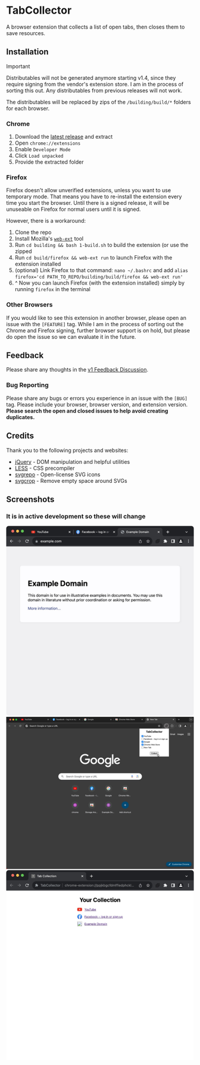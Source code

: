 # TabCollector
A browser extension that collects a list of open tabs, then closes them to save resources.

## Installation
> [!IMPORTANT]
> Distributables will not be generated anymore starting v1.4, since they require signing from the vendor's extension store. I am in the process of sorting this out. Any distributables from previous releases will not work.
> 
> The distributables will be replaced by zips of the `/building/build/*` folders for each browser.

### Chrome
1. Download the [latest release](https://github.com/pw-64/TabCollector/releases/latest) and extract
2. Open `chrome://extensions`
3. Enable `Developer Mode`
4. Click `Load unpacked`
5. Provide the extracted folder

### Firefox
Firefox doesn't allow unverified extensions, unless you want to use temporary mode. That means you have to re-install the extension every time you start the browser. Until there is a signed release, it will be unuseable on Firefox for normal users until it is signed.

However, there is a workaround:
1. Clone the repo
2. Install Mozilla's [`web-ext`](https://github.com/mozilla/web-ext) tool
3. Run `cd building && bash 1-build.sh` to build the extension (or use the zipped
4. Run `cd build/firefox && web-ext run` to launch Firefox with the extension installed
5. (optional) Link Firefox to that command: `nano ~/.bashrc` and add `alias firefox='cd PATH_TO_REPO/building/build/firefox && web-ext run'`
6. ^ Now you can launch Firefox (with the extension installed) simply by running `firefox` in the terminal

### Other Browsers
If you would like to see this extension in another browser, please open an issue with the `[FEATURE]` tag. While I am in the process of sorting out the Chrome and Firefox signing, further browser support is on hold, but please do open the issue so we can evaluate it in the future.

## Feedback
Please share any thoughts in the [v1 Feedback Discussion](https://github.com/pw-64/TabCollector/discussions/1).

### Bug Reporting
Please share any bugs or errors you experience in an issue with the `[BUG]` tag.
Please include your browser, browser version, and extension version.
**Please search the open and closed issues to help avoid creating duplicates.**

## Credits
Thank you to the following projects and websites:
- [jQuery](https://github.com/jquery/jquery) - DOM manipulation and helpful utilities
- [LESS](https://github.com/less/less.js) - CSS precompiler
- [svgrepo](https://www.svgrepo.com) - Open-license SVG icons
- [svgcrop](https://svgcrop.com) - Remove empty space around SVGs

## Screenshots
### It is in active development so these will change
![](before.jpg)
![](during.jpg)
![](after.jpg)
